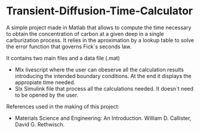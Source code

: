 # Transient-Diffusion-Time-Calculator
A simple project made in Matlab that allows to compute the time necessary to obtain the concentration of carbon at a given deep in a single carburization process. It relies in the aproximation by a lookup table to solve the error function that governs Fick´s seconds law. 

It contains two main files and a data file (.mat)

- Mlx livescript where the user can obeserve all the calculation results introducing the intended boundary conditions. At the end it displays the appropiate time needed.
- Slx Simulink file that process all the calculations needed. It doesn´t need to be opened by the user.

References used in the making of this project:

- Materials Science and Engineering: An Introduction. William D. Callister, David G. Rethwisch.
